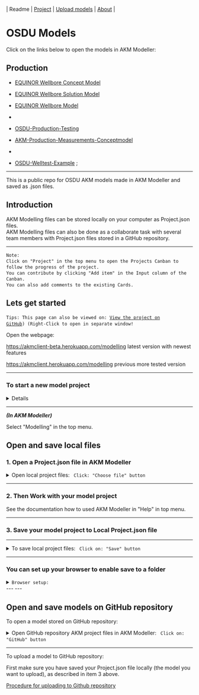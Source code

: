 | Readme | [Project](https://github.com/orgs/Kavca/projects/3) | [Upload models](UploadModels.md) | [About](about.md) | 

#  OSDU Models

Click on the links below to open the models in AKM Modeller:

## Production 


- [EQUINOR Wellbore Concept Model](https://akmmclient-main.vercel.app/modelling?org=kavca&repo=osdu-akm-models&path=production&file=EQUINOR%20Wellbore%20Concept%20Model.json&branch=main)

- [EQUINOR Wellbore Solution Model](https://akmmclient-main.vercel.app/project?org=kavca&repo=osdu-akm-models&file=EQUINOR%20Wellbore%20Solution%20Model.json&branch=main)

- [EQUINOR Wellbore Model](https://akmmclient-main.vercel.app/project?org=kavca&repo=osdu-akm-models&path=production&file=EQUINOR%20Wellbore%20Model.json&branch=main)

-

- [OSDU-Production-Testing](http://akmmclient-beta.vercel.app/modelling?focus={"githubFile":{"org":"kavca","repo":"osdu-akm-models","branch":"main","path":"production","filename":"OSDU-Production-Testing_PR.json"})




- [AKM-Production-Measurements-Conceptmodel](https://akmmclient-main.vercel.app/project?org=kavca&repo=osdu-akm-models&path=production&file=AKM-Production-Measurements-Conceptmodel_PR.json&branch=main)
- 
- [OSDU-Welltest-Example](https://akmmclient-main.vercel.app/project?org=kavca&repo=osdu-akm-models&path=production&file=OSDU-Welltest-Example_PR.json&branch=main)
;

---

This is a public repo for OSDU AKM models made in AKM Modeller and saved as .json files.

## Introduction

AKM Modelling files can be stored locally on your computer as Project.json files.  
AKM Modelling files can also be done as a collaborate task with several team members with Project.json files stored in a GitHub repository.

---

    Note:
    Click on "Project" in the top menu to open the Projects Canban to follow the progress of the project. 
    You can contribute by clicking "Add item" in the Input column of the Canban. 
    You can also add comments to the existing Cards.

## Lets get started

<code>Tips: This page can also be viewed on: [View the project on GitHub](https://github.com/Kavca/osdu-akm-models)) (Right-Click to open in separate window!</code>

Open the webpage:  

<https://akmclient-beta.herokuapp.com/modelling> latest version with newest features

<https://akmclient.herokuapp.com/modelling> previous more tested version

---

### To start a new model project

<details>

Click on the GitHub button in the top menu to open the GitHub download dialog.

Fill in the dialog:

RepoOwner: "Kavca"
Repository: "kavca-akm-models"
Path: "startmodels"

Clik the "LIST MODELS" button to list the models in the repository.
Select one of the start models and click "DONE"

To rename the project, model and modelview, select the "_ADMIN_MODEL in the model dropdown menu.

- Change the name of the project object to your project name.
- Change the name of the Model object to your model name.
- Change the name of the Modelview object to your modelview name, i.e. "01-Main".

Right click the background and select "Update Project from AdminModel.

Click refresh (Blue text in the top right corner)

Now you can start modeling.

</details>

---  

***(In AKM Modeller)***

Select "Modelling" in the top menu.

## Open and save local files

### 1. Open a Project.json file in AKM Modeller

<details markdown="span"><summary markdown="span">Open local project files: <code> Click: "Choose file" button</code></summary>

Click on: Project files: "Choose file" button and select the project file you want to load (.json file).

![Choose file](./img/ChooseFile.png)

The selected file will be loaded in the AKM Modeller.

</details>

---

### 2. Then Work with your model project

See the documentation how to used AKM Modeller in "Help" in top menu.

---

### 3. Save your model project to Local Project.json file

---

<details><summary markdown="span">To save local project files: <code> Click on: "Save" button</code></summary>


To save the current project.json file Click on the "Save" button.

The file will by default be saved in Download folder as a "Projectname".json file.

</details>

---

### You can set up your browser to enable save to a folder

<details> <summary markdown="span"> <code>Browser setup:</code> </summary>

This makes it possible to overwrite the file you have loaded (you don't have to rename the model-file every time).

<code>For Chrome:</code>

Click on the three dots in upper right corner of the browser" and select "Settings" and then "Downloads" and enable the "Ask where to save each file before downloading".

<code>For Edge:</code>

Click on the three dots in upper right corner of the browser" and select "Settings" and then "Downloads" and enable the "Ask me what to do with each download".
<code>For Safari:</code>

Safari does not have the option select folder, but will download to the "Download" folder.
Downloaded files will be deleted after one day by default.


</details>
---
---

## Open and save models on GitHub repository

To open a model stored on GitHub repository:

<details><summary markdown="span">Open GitHub repository AKM project files in AKM Modeller: <code> Click on: "GitHub" button</code></summary>
..

Click on "GitHub" button to open the dialog for GitHub repository and fill in the required fields.


![GitHub dialog](img/GitHubDialog.png)


- Repository URL:  <https://api.github.com/users/UserName/repos/>

then click on: "LIST MODELS" button and then select a model in the "Select Model" dropdown list.

(The list is from the **main** branch of the repository.)

The model will be loaded in AKM Modeller.

Click on "X" button in the top right corner to close the GitHub repository select dialog.

---

</details>

---

To upload a model to GitHub repository:

First make sure you have saved your Project.json file locally (the model you want to upload), as described in item 3 above.

[Procedure for uploading to Github repository](UploadModels.md)

